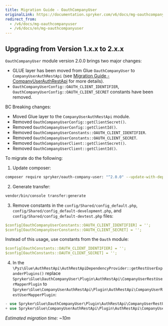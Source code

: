 ```yaml
---
title: Migration Guide - OauthCompanyUser
originalLink: https://documentation.spryker.com/v6/docs/mg-oauthcompanyuser
redirect_from:
  - /v6/docs/mg-oauthcompanyuser
  - /v6/docs/en/mg-oauthcompanyuser
---
```


## Upgrading from Version 1.x.x to 2.x.x
`OauthCompanyUser` module version 2.0.0 brings two major changes:

* GLUE layer has been moved from Glue `OauthCompanyUser` to `CompanyUserAuthRestApi` (see [Migration Guide - CompanyUserAuthRestApi](/docs/scos/dev/migration-and-integration/202001.0/module-migration-guides/glue-api/companyuserauthrestapi-migration-guide.html) for more details).
* `OauthCompanyUserConfig::OAUTH_CLIENT_IDENTIFIER`, `OauthCompanyUserConfig::OAUTH_CLIENT_SECRET` constants have been removed.

BC Breaking changes:

* Moved Glue layer to the `CompanyUserAuthRestApi` module.
* Removed `OauthCompanyUserConfig::getClientSecret()`.
* Removed `OauthCompanyUserConfig::getClientId()`.
* Removed `OauthCompanyUserConstants::OAUTH_CLIENT_IDENTIFIER`.
* Removed `OauthCompanyUserConstants::OAUTH_CLIENT_SECRET`.
* Removed `OauthCompanyUserClient::getClientSecret()`.
* Removed `OauthCompanyUserClient::getClientId()`.

To migrate do the following:
1. Update composer:

```bash
composer require spryker/oauth-company-user: "^2.0.0" --update-with-dependencies
```

2. Generate transfer:

```bash
vendor/bin/console transfer:generate
```

3. Remove constants in the `config/Shared/config_default.php`, `config/Shared/config_default-development.php`, and `config/Shared/config_default-devtest.php` files:

```yaml
$config[OauthCompanyUserConstants::OAUTH_CLIENT_IDENTIFIER] = '';
$config[OauthCompanyUserConstants::OAUTH_CLIENT_SECRET] = '';
```
Instead of this usage, use constants from the `Oauth` module:

```yaml
$config[OauthConstants::OAUTH_CLIENT_IDENTIFIER] = '';
$config[OauthConstants::OAUTH_CLIENT_SECRET] = '';
```

4. In the `\Pyz\Glue\AuthRestApi\AuthRestApiDependencyProvider::getRestUserExpanderPlugins()` replace `Spryker\Glue\OauthCompanyUser\Plugin\AuthRestApi\CompanyUserRestUserMapperPlugin` to `Spryker\Glue\CompanyUserAuthRestApi\Plugin\AuthRestApi\CompanyUserRestUserMapperPlugin`:

```php
- use Spryker\Glue\OauthCompanyUser\Plugin\AuthRestApi\CompanyUserRestUserMapperPlugin;
+ use Spryker\Glue\CompanyUserAuthRestApi\Plugin\AuthRestApi\CompanyUserRestUserMapperPlugin;
```

*Estimated migration time: ~10m*
